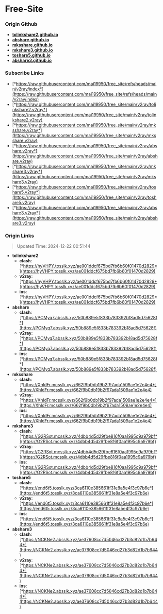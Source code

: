 # Free-Site

### Origin Github

- [**tolinkshare2.github.io**](https://github.com/tolinkshare2/tolinkshare2.github.io)
- [**abshare.github.io**](https://github.com/abshare/abshare.github.io)
- [**mksshare.github.io**](https://github.com/mksshare/mksshare.github.io)
- [**mkshare3.github.io**](https://github.com/mkshare3/mkshare3.github.io)
- [**toshare5.github.io**](https://github.com/toshare5/toshare5.github.io)
- [**abshare3.github.io**](https://github.com/abshare3/abshare3.github.io)

### Subscribe Links

- [*https://raw.githubusercontent.com/mai19950/free_site/refs/heads/main/v2ray/index*](https://raw.githubusercontent.com/mai19950/free_site/refs/heads/main/v2ray/index)
- [*https://raw.githubusercontent.com/mai19950/free_site/main/v2ray/tolinkshare2.v2ray*](https://raw.githubusercontent.com/mai19950/free_site/main/v2ray/tolinkshare2.v2ray)
- [*https://raw.githubusercontent.com/mai19950/free_site/main/v2ray/mksshare.v2ray*](https://raw.githubusercontent.com/mai19950/free_site/main/v2ray/mksshare.v2ray)
- [*https://raw.githubusercontent.com/mai19950/free_site/main/v2ray/abshare.v2ray*](https://raw.githubusercontent.com/mai19950/free_site/main/v2ray/abshare.v2ray)
- [*https://raw.githubusercontent.com/mai19950/free_site/main/v2ray/mkshare3.v2ray*](https://raw.githubusercontent.com/mai19950/free_site/main/v2ray/mkshare3.v2ray)
- [*https://raw.githubusercontent.com/mai19950/free_site/main/v2ray/toshare5.v2ray*](https://raw.githubusercontent.com/mai19950/free_site/main/v2ray/toshare5.v2ray)
- [*https://raw.githubusercontent.com/mai19950/free_site/main/v2ray/abshare3.v2ray*](https://raw.githubusercontent.com/mai19950/free_site/main/v2ray/abshare3.v2ray)

### Origin Links

> Updated Time: 2024-12-22 00:51:44

- **tolinkshare2**
  - **clash**: [*https://hyVHPY.tosslk.xyz/ae001ddcf675bd7fb6b60f01470d2829*](https://hyVHPY.tosslk.xyz/ae001ddcf675bd7fb6b60f01470d2829)
  - **v2ray**: [*https://hyVHPY.tosslk.xyz/ae001ddcf675bd7fb6b60f01470d2829*](https://hyVHPY.tosslk.xyz/ae001ddcf675bd7fb6b60f01470d2829)
  - **ios**: [*https://hyVHPY.tosslk.xyz/ae001ddcf675bd7fb6b60f01470d2829*](https://hyVHPY.tosslk.xyz/ae001ddcf675bd7fb6b60f01470d2829)
- **abshare**
  - **clash**: [*https://PCMyq7.absslk.xyz/50b889e5f833b783392b18ad5d75628f*](https://PCMyq7.absslk.xyz/50b889e5f833b783392b18ad5d75628f)
  - **v2ray**: [*https://PCMyq7.absslk.xyz/50b889e5f833b783392b18ad5d75628f*](https://PCMyq7.absslk.xyz/50b889e5f833b783392b18ad5d75628f)
  - **ios**: [*https://PCMyq7.absslk.xyz/50b889e5f833b783392b18ad5d75628f*](https://PCMyq7.absslk.xyz/50b889e5f833b783392b18ad5d75628f)
- **mksshare**
  - **clash**: [*https://XhldFr.mcsslk.xyz/662f9b0db19b2f97ada1509ae1e2e4e4*](https://XhldFr.mcsslk.xyz/662f9b0db19b2f97ada1509ae1e2e4e4)
  - **v2ray**: [*https://XhldFr.mcsslk.xyz/662f9b0db19b2f97ada1509ae1e2e4e4*](https://XhldFr.mcsslk.xyz/662f9b0db19b2f97ada1509ae1e2e4e4)
  - **ios**: [*https://XhldFr.mcsslk.xyz/662f9b0db19b2f97ada1509ae1e2e4e4*](https://XhldFr.mcsslk.xyz/662f9b0db19b2f97ada1509ae1e2e4e4)
- **mkshare3**
  - **clash**: [*https://G2RSot.mcsslk.xyz/4dbb4d5d29fbe816f0aa1995c9a979bf*](https://G2RSot.mcsslk.xyz/4dbb4d5d29fbe816f0aa1995c9a979bf)
  - **v2ray**: [*https://G2RSot.mcsslk.xyz/4dbb4d5d29fbe816f0aa1995c9a979bf*](https://G2RSot.mcsslk.xyz/4dbb4d5d29fbe816f0aa1995c9a979bf)
  - **ios**: [*https://G2RSot.mcsslk.xyz/4dbb4d5d29fbe816f0aa1995c9a979bf*](https://G2RSot.mcsslk.xyz/4dbb4d5d29fbe816f0aa1995c9a979bf)
- **toshare5**
  - **clash**: [*https://end6t5.tosslk.xyz/3ca6110e385661ff31e8a5e4f3c97b6e*](https://end6t5.tosslk.xyz/3ca6110e385661ff31e8a5e4f3c97b6e)
  - **v2ray**: [*https://end6t5.tosslk.xyz/3ca6110e385661ff31e8a5e4f3c97b6e*](https://end6t5.tosslk.xyz/3ca6110e385661ff31e8a5e4f3c97b6e)
  - **ios**: [*https://end6t5.tosslk.xyz/3ca6110e385661ff31e8a5e4f3c97b6e*](https://end6t5.tosslk.xyz/3ca6110e385661ff31e8a5e4f3c97b6e)
- **abshare3**
  - **clash**: [*https://NCKNe2.absslk.xyz/ae37608cc7d5046cd27b3d82d1b7b644*](https://NCKNe2.absslk.xyz/ae37608cc7d5046cd27b3d82d1b7b644)
  - **v2ray**: [*https://NCKNe2.absslk.xyz/ae37608cc7d5046cd27b3d82d1b7b644*](https://NCKNe2.absslk.xyz/ae37608cc7d5046cd27b3d82d1b7b644)
  - **ios**: [*https://NCKNe2.absslk.xyz/ae37608cc7d5046cd27b3d82d1b7b644*](https://NCKNe2.absslk.xyz/ae37608cc7d5046cd27b3d82d1b7b644)
